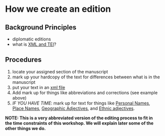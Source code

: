 # How we create an edition #

## Background Principles ##
- diplomatic editions
- what is [XML and TEI](https://github.com/HCMID/plinius/blob/master/editions/bamberg/pliny.xml)?

## Procedures ##
1. locate your assigned section of the manuscript
2. mark up your hardcopy of the text for differences between what is in the manuscript
3. put your text in an [xml file](https://github.com/StephanieML/CSI-2018-Pliny/blob/master/docs/template.xml)
4. Add mark up for things like abbreviations and corrections (see example above)
4. *IF YOU HAVE TIME*: mark up for text for things like [Personal Names](https://github.com/HCMID/plinius/blob/master/datasets/persons.cex), [Place Names](https://github.com/HCMID/plinius/blob/master/datasets/places.cex), [Geographic Adjectives](https://github.com/HCMID/plinius/blob/master/datasets/geoadjectives.cex), and [Ethnic adjectives](https://github.com/HCMID/plinius/blob/master/datasets/ethnic.cex).

**NOTE: This is a very abbreviated version of the editing process to fit in the time constraints of this workshop. We will explain later some of the other things we do.**

